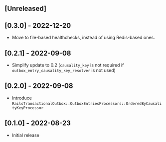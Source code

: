 ## [Unreleased]

## [0.3.0] - 2022-12-20

- Move to file-based healthchecks, instead of using Redis-based ones.

## [0.2.1] - 2022-09-08

- Simplify update to 0.2 (`causality_key` is not required if `outbox_entry_causality_key_resolver` is not used)

## [0.2.0] - 2022-09-08

- Introduce `RailsTransactionalOutbox::OutboxEntriesProcessors::OrderedByCausalityKeyProcessor`

## [0.1.0] - 2022-08-23

- Initial release
